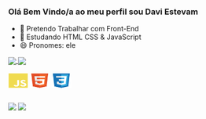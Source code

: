 ### Olá Bem Vindo/a ao meu perfil sou Davi Estevam 

- 🔭 Pretendo Trabalhar com Front-End
- 🌱 Estudando HTML CSS & JavaScript
- 😄 Pronomes: ele

<a href="https://github.com/DaviEstev/github-readme-stats">
  <img height=150 align="center" src="https://github-readme-stats.vercel.app/api?username=DaviEstev&theme=gruvbox&show_icons=true" />
</a>
<a href="https://github.com/DaviEstev/convoychat">
  <img height=150 align="center" src="https://github-readme-stats.vercel.app/api/top-langs?username=DaviEstev&layout=compact&langs_count=8&card_width=320&theme=gruvbox" />
</a>

<div style="display: inline_block"><br>
  <img align="center" alt="Rafa-Js" height="30" width="40" src="https://raw.githubusercontent.com/devicons/devicon/master/icons/javascript/javascript-plain.svg">
  <img align="center" alt="Rafa-HTML" height="30" width="40" src="https://raw.githubusercontent.com/devicons/devicon/master/icons/html5/html5-original.svg">
  <img align="center" alt="Rafa-CSS" height="30" width="40" src="https://raw.githubusercontent.com/devicons/devicon/master/icons/css3/css3-original.svg">
</div>
  
  ##
 
<div> 
  <a href="https://www.instagram.com/davi_estv/" target="_blank"><img src="https://img.shields.io/badge/-Instagram-%23E4405F?style=for-the-badge&logo=instagram&logoColor=white" target="_blank"></a>
  <a href="https://www.linkedin.com/in/daviestevprograming/" target="_blank"><img src="https://img.shields.io/badge/-LinkedIn-%230077B5?style=for-the-badge&logo=linkedin&logoColor=white" target="_blank"></a> 
</div>
